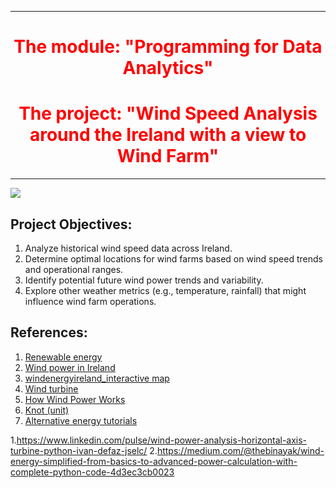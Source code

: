 
***

<div style="text-align: center; color: red;">
  <h1>The module: "Programming for Data Analytics"</h1>
  
  <h1>The project: "Wind Speed Analysis around the Ireland with a view to Wind Farm"</h1>
</div>

***

![](https://upload.wikimedia.org/wikipedia/commons/thumb/f/fa/Mount_Lucas_Wind_Farm_Co._Offaly_Ireland_-_geograph.org.uk_-_5399920.jpg/800px-Mount_Lucas_Wind_Farm_Co._Offaly_Ireland_-_geograph.org.uk_-_5399920.jpg)

## Project Objectives:

1. Analyze historical wind speed data across Ireland.
2. Determine optimal locations for wind farms based on wind speed trends and operational ranges.
3. Identify potential future wind power trends and variability.
4. Explore other weather metrics (e.g., temperature, rainfall) that might influence wind farm operations.





## References: 

1. [Renewable energy](https://en.wikipedia.org/wiki/Renewable_energy)
2. [Wind power in Ireland](https://en.wikipedia.org/wiki/Wind_power_in_Ireland)
3. [windenergyireland_interactive map](https://windenergyireland.com/about-wind/interactve-map)
4. [Wind turbine](https://en.wikipedia.org/wiki/Wind_turbine)
5. [How Wind Power Works](https://science.howstuffworks.com/environmental/green-science/wind-power.htm)
6. [Knot (unit)](https://en.wikipedia.org/wiki/Knot_(unit))
7. [Alternative energy tutorials](https://www.alternative-energy-tutorials.com/category/wind-energy)
[]()
[]()
[]()


1.https://www.linkedin.com/pulse/wind-power-analysis-horizontal-axis-turbine-python-ivan-defaz-jselc/
2.https://medium.com/@thebinayak/wind-energy-simplified-from-basics-to-advanced-power-calculation-with-complete-python-code-4d3ec3cb0023
